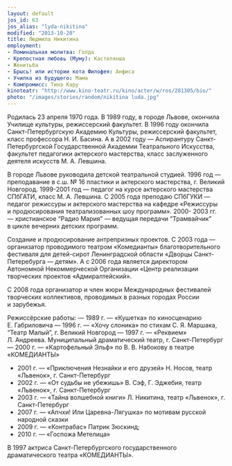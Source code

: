 ```yaml
---
layout: default
jos_id: 63
jos_alias: "lyda-nikitina"
modified: "2013-10-20"
title: Людмила Никитина
employment:
- Поминальная молитва: Голда
- Крепостная любовь (Муму): Кастелянша
- Женитьба
- Брысь! или истории кота Филофея: Анфиса
- Училка из будущего: Мама
- Компромисс: Тина Кару
kinoteatr: "http://www.kino-teatr.ru/kino/acter/w/ros/281305/bio/"
photo: "/images/stories/random/nikitina luda.jpg"
---
```


Родилась 23 апреля 1970 года. В 1989 году, в городе Львове, окончила Училище культуры, режиссерский факультет. В 1996 году окончила Санкт-Петербургскую Академию Культуры, режиссерский факультет, класс профессора Н. И. Басина. А в 2002 году — Аспирантуру Санкт-Петербургской Государственной Академии Театрального Искусства, факультет педагогики актерского мастерства, класс заслуженного деятеля искусств М. А. Левшина.

В городе Львове руководила детской театральной студией. 1996 год — преподавание в с.ш. № 16 пластики и актерского мастерства, г. Великий Новгород. 1999-2001 год — педагог на курсе актерского мастерства СПбГАТИ, класс М. А. Левшина. C 2005 года преподаю СПбГУКИ — педагог режиссуры и актерского мастерства на кафедре «Режиссуры и продюсирования театрализованных шоу программ». 2000- 2003 гг. — христианское “Радио Мария” — ведущая передачи “Трамвайчик” в цикле вечерних детских программ.

Создание и продюсирование антрепризных проектов. С 2003 года — организатор проводимого театром «Комедианты» благотворительного фестиваля для детей-сирот Ленинградской области «Дворцы Санкт-Петеребурга — детям». А с 2006 года является директором Автономной Некоммерческой Организации «Центр реализации творческих проектов «Адмиралтейский».

С 2008 года организатор и член жюри Международных фестивалей творческих коллективов, проводимых в разных городах России и зарубежья.

Режиссёрские работы:
— 1989 г. — «Кушетка» по киносценарию Е. Габриловича
— 1996 г. — «Хочу слоника» по стихам С. Я. Маршака, “Театр Малый”, г. Великий Новгород
— 1997 г. — «Реквием» Л. Андреева. Муниципальный драматический театр, г. Санкт-Петербург
— 2000 г. — «Картофельный Эльф» по В. В. Набокову в театре «КОМЕДИАНТЫ»
- 2001 г. — «Приключения Незнайки и его друзей» Н. Носов, театр «Львенок», г. Санкт-Петербург
- 2002 г. — «От судьбы не убежишь» В. Сэф, Г. Эджебия, театр «Львенок», г. Санкт-Петербург
- 2003 г. — «Тайна волшебной книги» Л. Никитина, театр «Львенок», г. Санкт-Петербург
- 2007 г. — «Апчхи! Или Царевна-Лягушка» по мотивам русской народной сказки
- 2009 г. — «Контрабас» Патрик Зюскинд;
- 2010 г. — «Госпожа Метелица»

В 1997 актриса Санкт-Петербургского государственного драматического театра «КОМЕДИАНТЫ».